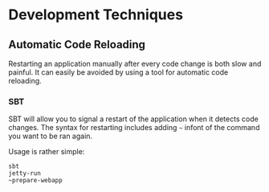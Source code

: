 
Development Techniques
======================

Automatic Code Reloading
------------------------

Restarting an application manually after every code change is both slow and
painful. It can easily be avoided by using a tool for automatic code reloading.

### SBT

SBT will allow you to signal a restart of the application when it detects code
changes. The syntax for restarting includes adding `~` infont of the command you
want to be ran again.

Usage is rather simple:

    sbt
    jetty-run
    ~prepare-webapp

